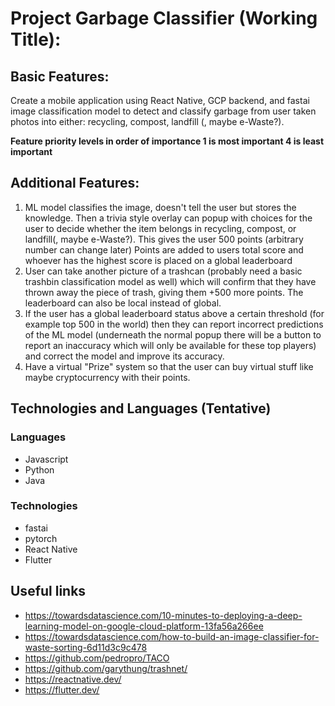 # Project Garbage Classifier (Working Title):


## Basic Features:
Create a mobile application using React Native, GCP backend, and fastai image classification model to detect and classify garbage from user taken photos
into either: recycling, compost, landfill (, maybe e-Waste?).


**Feature priority levels in order of importance 
1 is most important 4 is least important**

## Additional Features:
1. ML model classifies the image, doesn't tell the user but stores the knowledge.
	 Then a trivia style overlay can popup with choices for the user to decide whether the item belongs in recycling, compost, or landfill(, maybe e-Waste?).
	 This gives the user 500 points (arbitrary number can change later)
	 Points are added to users total score and whoever has the highest score is placed on a global leaderboard
2. User can take another picture of a trashcan (probably need a basic trashbin classification model as well)
	 which will confirm that they have thrown away the piece of trash, giving them +500 more points.
	 The leaderboard can also be local instead of global.
3. If the user has a global leaderboard status above a certain threshold (for example top 500 in the world) then they can report incorrect predictions of the ML model
	(underneath the normal popup there will be a button to report an inaccuracy which will only be available for these top players)
	 and correct the model and improve its accuracy.
4. Have a virtual "Prize" system so that the user can buy virtual stuff like maybe cryptocurrency with their points.

## Technologies and Languages (Tentative)
### Languages
- Javascript
- Python
- Java

### Technologies
- fastai
- pytorch
- React Native
- Flutter

## Useful links
- https://towardsdatascience.com/10-minutes-to-deploying-a-deep-learning-model-on-google-cloud-platform-13fa56a266ee
- https://towardsdatascience.com/how-to-build-an-image-classifier-for-waste-sorting-6d11d3c9c478
- https://github.com/pedropro/TACO
- https://github.com/garythung/trashnet/
- https://reactnative.dev/
- https://flutter.dev/